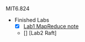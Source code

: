 MIT6.824  
* Finished Labs  
  - [x] [Lab1 MapReduce note](http://plutolove.hatenablog.com/entry/2017/03/29/162635)
  - [] [Lab2 Raft]